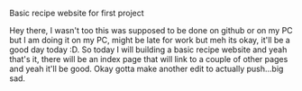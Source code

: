 Basic recipe website for first project

Hey there, I wasn't too this was supposed to be done on github or on my PC 
but I am doing it on my PC, might be late for work but meh its okay, it'll 
be a good day today :D. So today I will building a basic recipe website and 
yeah that's it, there will be an index page that will link to a couple of 
other pages and yeah it'll be good. Okay gotta make another edit to actually
push...big sad.